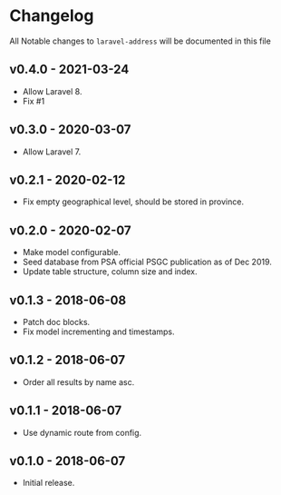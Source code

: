 # Changelog

All Notable changes to `laravel-address` will be documented in this file

## v0.4.0 - 2021-03-24

- Allow Laravel 8.
- Fix #1

## v0.3.0 - 2020-03-07

- Allow Laravel 7.

## v0.2.1 - 2020-02-12

- Fix empty geographical level, should be stored in province.

## v0.2.0 - 2020-02-07

- Make model configurable.
- Seed database from PSA official PSGC publication as of Dec 2019.
- Update table structure, column size and index.

## v0.1.3 - 2018-06-08

- Patch doc blocks.
- Fix model incrementing and timestamps.

## v0.1.2 - 2018-06-07

- Order all results by name asc.

## v0.1.1 - 2018-06-07

- Use dynamic route from config.

## v0.1.0 - 2018-06-07

- Initial release.
